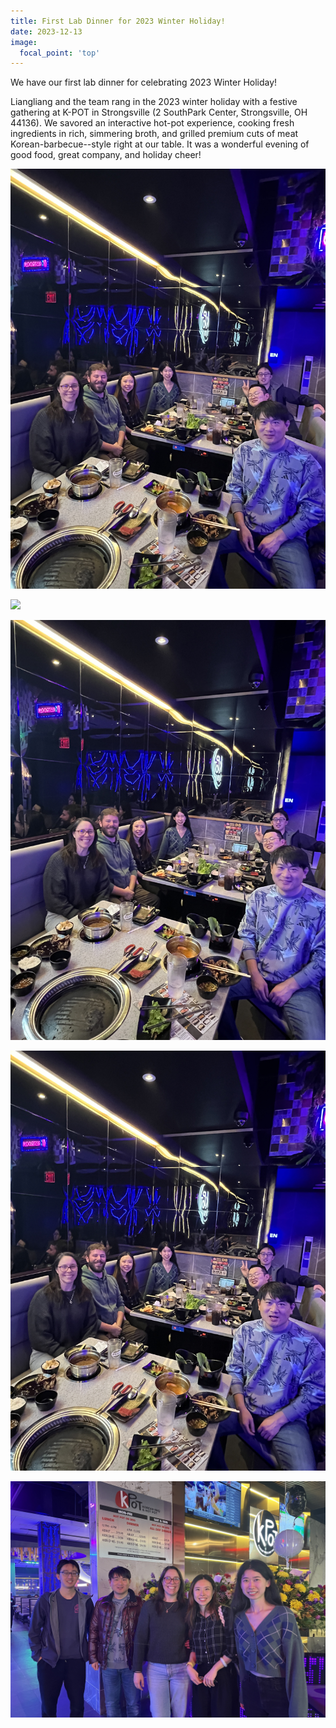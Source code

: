 ```yaml
---
title: First Lab Dinner for 2023 Winter Holiday!
date: 2023-12-13
image:
  focal_point: 'top'
---
```


We have our first lab dinner for celebrating 2023 Winter Holiday!

<!--more-->

Liangliang and the team rang in the 2023 winter holiday with a festive gathering at K-POT in Strongsville (2 SouthPark Center, Strongsville, OH 44136). We savored an interactive hot-pot experience, cooking fresh ingredients in rich, simmering broth, and grilled premium cuts of meat Korean-barbecue--style right at our table. It was a wonderful evening of good food, great company, and holiday cheer!

![](images/IMG_4915.JPG)

![](images/IMG_4925.JPG)

![](images/IMG_4918.JPG)

![](images/IMG_4916.JPG)

![](images/IMG_4919-01.JPG)

